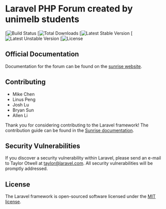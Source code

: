 # Laravel PHP Forum created by unimelb students

[![Build Status](https://travis-ci.org/laravel/framework.svg)
[![Total Downloads](https://poser.pugx.org/laravel/framework/d/total.svg)
[![Latest Stable Version](https://poser.pugx.org/laravel/framework/v/stable.svg)
[![Latest Unstable Version](https://poser.pugx.org/laravel/framework/license.svg)
[![License](https://poser.pugx.org/laravel/framework/license.svg)

## Official Documentation

Documentation for the forum can be found on the [sunrise website](#).

## Contributing

- Mike Chen
- Linus Peng
- Josh Lu
- Bryan Sun
- Allen Li


Thank you for considering contributing to the Laravel framework! The contribution guide can be found in the [Sunrise documentation](http://#).

## Security Vulnerabilities

If you discover a security vulnerability within Laravel, please send an e-mail to Taylor Otwell at taylor@laravel.com. All security vulnerabilities will be promptly addressed.

## License

The Laravel framework is open-sourced software licensed under the [MIT license](http://opensource.org/licenses/MIT).
